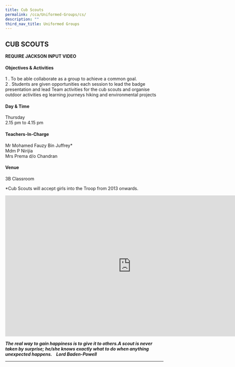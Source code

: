 ```yaml
---
title: Cub Scouts
permalink: /cca/Uniformed-Groups/cs/
description: ""
third_nav_title: Uniformed Groups
---
```

## CUB SCOUTS

**REQUIRE JACKSON INPUT VIDEO**

#### Objectives &amp; Activities

1 \.  To be able collaborate as a group to achieve a common goal.<br>
2 \.  Students are given opportunities each session to lead the badge presentation and lead Team activities for the cub scouts and organise outdoor activities eg learning journeys hiking and environmental projects

#### Day &amp; Time

Thursday  <br>
2.15 pm to 4.15 pm

#### Teachers-In-Charge

Mr Mohamed Fauzy Bin Juffrey\*<br>
Mdm P Nirijia<br>
Mrs Prema&nbsp;d/o Chandran

#### Venue

3B Classroom

\*Cub Scouts will accept girls into the Troop from 2013 onwards.

<iframe allowfullscreen="true" height="450" width="800" frameborder="0" src="https://docs.google.com/presentation/d/e/2PACX-1vTzDwv-oWX_rFzq2hVSAndlumc-_GUz_lN2oOH-t2QsjLaOUDgWe3voSiuszlY5OOBBJ9WSQM5tvAIt/embed?start=false&amp;loop=false&amp;delayms=3000"></iframe>

**_The real way to gain happiness is to give it to others.A scout is never taken by surprise; he/she knows exactly what to do when anything unexpected happens.&nbsp;&nbsp; &nbsp;Lord Baden-Powell_**

---
